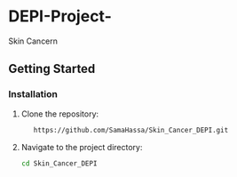 # DEPI-Project-
 Skin Cancern 
## Getting Started
### Installation
1. Clone the repository:
    ```bash
       https://github.com/SamaHassa/Skin_Cancer_DEPI.git
    ```
2. Navigate to the project directory:
    ```bash
    cd Skin_Cancer_DEPI
    ```
